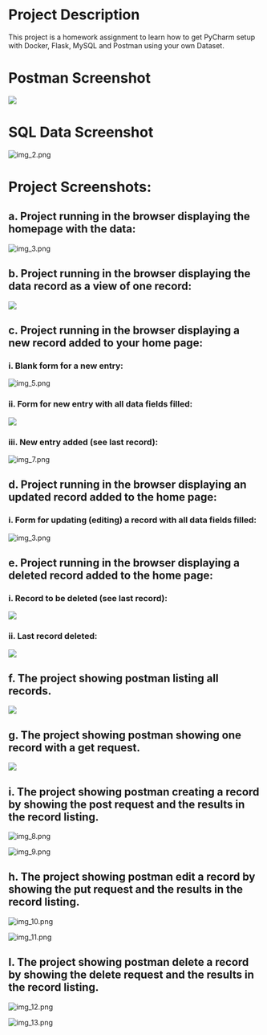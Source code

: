 # Project Description
This project is a homework assignment to learn how to get PyCharm setup with Docker, Flask, MySQL and Postman using your own Dataset.

# Postman Screenshot
![](screenshots/PostmanM.png)

# SQL Data Screenshot
![img_2.png](screenshots/1sql.png)

# Project Screenshots:

## a. Project running in the browser displaying the homepage with the data:
![img_3.png](screenshots/img_3.png)


## b. Project running in the browser displaying the data record as a view of one record:
![](screenshots/2pycharm.png)


## c. Project running in the browser displaying a new record added to your home page:
### i. Blank form for a new entry:
![img_5.png](screenshots/img_5.png)
### ii. Form for new entry with all data fields filled:
![](screenshots/5pycharm.png)

### iii. New entry added (see last record):
![img_7.png](screenshots/img_7.png)
## d. Project running in the browser displaying an updated record added to the home page:
### i. Form for updating (editing) a record with all data fields filled:
![img_3.png](screenshots/img_3.png)

## e. Project running in the browser displaying a deleted record added to the home page:
### i. Record to be deleted (see last record):
![](screenshots/delneww.png)
### ii. Last record deleted:
![](screenshots/f.png)
## f. The project showing postman listing all records.
![](screenshots/PostmanG.png)

## g. The project showing postman showing one record with a get request.
![](screenshots/PostmanH.png)

## i. The project showing postman creating a record by showing the post request and the results in the record listing. 
![img_8.png](screenshots/img_8.png)

![img_9.png](screenshots/img_9.png)

## h. The project showing postman edit a record by showing the put request and the results in the record listing. 
![img_10.png](screenshots/img_10.png)

![img_11.png](screenshots/img_11.png)

## I. The project showing postman delete a record by showing the delete request and the results in the record listing.
![img_12.png](screenshots/img_12.png)

![img_13.png](screenshots/img_13.png)